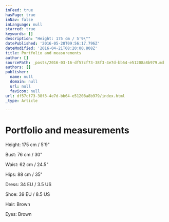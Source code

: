 ```yaml
---
inFeed: true
hasPage: true
inNav: false
inLanguage: null
starred: true
keywords: []
description: "Height: 175 cm / 5'9\""
datePublished: '2016-05-28T09:56:17.796Z'
dateModified: '2016-04-21T08:20:00.808Z'
title: Portfolio and measurements
author: []
sourcePath: _posts/2016-03-16-df57cf73-38f3-4e7d-bb64-e51208a8b979.md
authors: []
publisher:
  name: null
  domain: null
  url: null
  favicon: null
url: df57cf73-38f3-4e7d-bb64-e51208a8b979/index.html
_type: Article

---
```

# Portfolio and measurements

Height: 175 cm / 5'9"

Bust: 76 cm / 30"

Waist: 62 cm / 24.5"

Hips: 88 cm / 35"

Dress: 34 EU / 3.5 US

Shoe: 39 EU / 8.5 US

Hair: Brown

Eyes: Brown